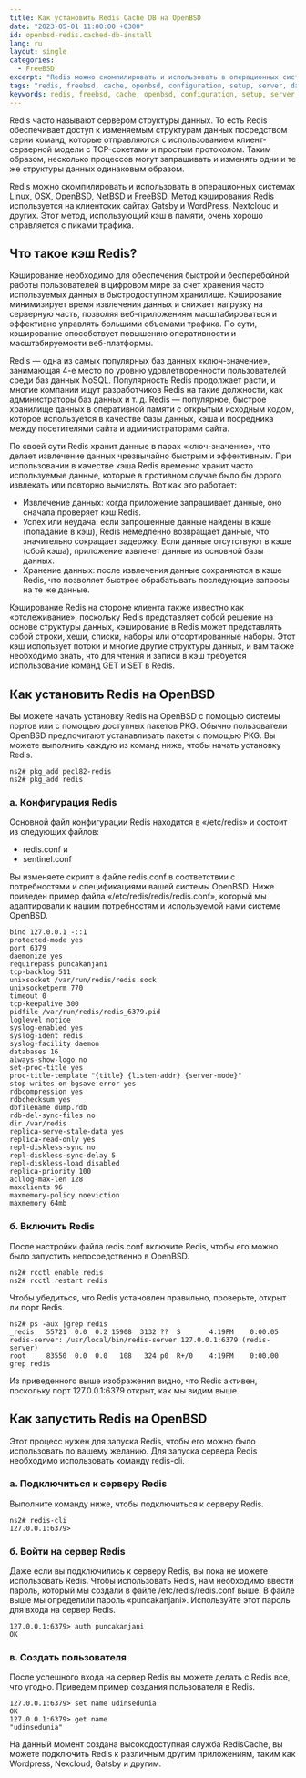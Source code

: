 ```yaml
---
title: Как установить Redis Cache DB на OpenBSD
date: "2023-05-01 11:00:00 +0300"
id: openbsd-redis.cached-db-install
lang: ru
layout: single
categories:
  - FreeBSD
excerpt: "Redis можно скомпилировать и использовать в операционных системах Linux, OSX, OpenBSD, NetBSD и FreeBSD."
tags: "redis, freebsd, cache, openbsd, configuration, setup, server, database"
keywords: redis, freebsd, cache, openbsd, configuration, setup, server, database
---
```


Redis часто называют сервером структуры данных. То есть Redis обеспечивает доступ к изменяемым структурам данных посредством серии команд, которые отправляются с использованием клиент-серверной модели с TCP-сокетами и простым протоколом. Таким образом, несколько процессов могут запрашивать и изменять одни и те же структуры данных одинаковым образом.

Redis можно скомпилировать и использовать в операционных системах Linux, OSX, OpenBSD, NetBSD и FreeBSD. Метод кэширования Redis используется на клиентских сайтах Gatsby и WordPress, Nextcloud и других. Этот метод, использующий кэш в памяти, очень хорошо справляется с пиками трафика.

## Что такое кэш Redis?
Кэширование необходимо для обеспечения быстрой и бесперебойной работы пользователей в цифровом мире за счет хранения часто используемых данных в быстродоступном хранилище. Кэширование минимизирует время извлечения данных и снижает нагрузку на серверную часть, позволяя веб-приложениям масштабироваться и эффективно управлять большими объемами трафика. По сути, кэширование способствует повышению оперативности и масштабируемости веб-платформы.

Redis — одна из самых популярных баз данных «ключ-значение», занимающая 4-е место по уровню удовлетворенности пользователей среди баз данных NoSQL. Популярность Redis продолжает расти, и многие компании ищут разработчиков Redis на такие должности, как администраторы баз данных и т. д. Redis — популярное, быстрое хранилище данных в оперативной памяти с открытым исходным кодом, которое используется в качестве базы данных, кэша и посредника между посетителями сайта и администраторами сайта.

По своей сути Redis хранит данные в парах «ключ-значение», что делает извлечение данных чрезвычайно быстрым и эффективным. При использовании в качестве кэша Redis временно хранит часто используемые данные, которые в противном случае было бы дорого извлекать или повторно вычислять. Вот как это работает:

- Извлечение данных: когда приложение запрашивает данные, оно сначала проверяет кэш Redis.
- Успех или неудача: если запрошенные данные найдены в кэше (попадание в кэш), Redis немедленно возвращает данные, что значительно сокращает задержку. Если данные отсутствуют в кэше (сбой кэша), приложение извлечет данные из основной базы данных.
- Хранение данных: после извлечения данные сохраняются в кэше Redis, что позволяет быстрее обрабатывать последующие запросы на те же данные.

Кэширование Redis на стороне клиента также известно как «отслеживание», поскольку Redis представляет собой решение на основе структуры данных, кэширование в Redis может представлять собой строки, хеши, списки, наборы или отсортированные наборы. Этот кэш использует потоки и многие другие структуры данных, и вам также необходимо знать, что для чтения и записи в кэш требуется использование команд GET и SET в Redis.

## Как установить Redis на OpenBSD
Вы можете начать установку Redis на OpenBSD с помощью системы портов или с помощью доступных пакетов PKG. Обычно пользователи OpenBSD предпочитают устанавливать пакеты с помощью PKG. Вы можете выполнить каждую из команд ниже, чтобы начать установку Redis.

```
ns2# pkg_add pecl82-redis
ns2# pkg_add redis
```

### а. Конфигурация Redis
Основной файл конфигурации Redis находится в «/etc/redis» и состоит из следующих файлов:
- redis.conf и
- sentinel.conf

Вы изменяете скрипт в файле redis.conf в соответствии с потребностями и спецификациями вашей системы OpenBSD. Ниже приведен пример файла «/etc/redis/redis/redis.conf», который мы адаптировали к нашим потребностям и используемой нами системе OpenBSD.

```
bind 127.0.0.1 -::1
protected-mode yes
port 6379
daemonize yes
requirepass puncakanjani
tcp-backlog 511
unixsocket /var/run/redis/redis.sock
unixsocketperm 770
timeout 0
tcp-keepalive 300
pidfile /var/run/redis/redis_6379.pid
loglevel notice
syslog-enabled yes
syslog-ident redis
syslog-facility daemon
databases 16
always-show-logo no
set-proc-title yes
proc-title-template "{title} {listen-addr} {server-mode}"
stop-writes-on-bgsave-error yes
rdbcompression yes
rdbchecksum yes
dbfilename dump.rdb
rdb-del-sync-files no
dir /var/redis
replica-serve-stale-data yes
replica-read-only yes
repl-diskless-sync no
repl-diskless-sync-delay 5
repl-diskless-load disabled
replica-priority 100
acllog-max-len 128
maxclients 96
maxmemory-policy noeviction
maxmemory 64mb
```

### б. Включить Redis
После настройки файла redis.conf включите Redis, чтобы его можно было запустить непосредственно в OpenBSD.

```
ns2# rcctl enable redis
ns2# rcctl restart redis
```

Чтобы убедиться, что Redis установлен правильно, проверьте, открыт ли порт Redis.

```
ns2# ps -aux |grep redis
_redis   55721  0.0  0.2 15908  3132 ??  S       4:19PM    0:00.05 redis-server: /usr/local/bin/redis-server 127.0.0.1:6379 (redis-server)
root     83550  0.0  0.0   108   324 p0  R+/0    4:19PM    0:00.00 grep redis
```

Из приведенного выше изображения видно, что Redis активен, поскольку порт 127.0.0.1:6379 открыт, как мы видим выше.

## Как запустить Redis на OpenBSD
Этот процесс нужен для запуска Redis, чтобы его можно было использовать по вашему желанию. Для запуска сервера Redis необходимо использовать команду redis-cli.

### а. Подключиться к серверу Redis
Выполните команду ниже, чтобы подключиться к серверу Redis.

```
ns2# redis-cli
127.0.0.1:6379>
```

### б. Войти на сервер Redis
Даже если вы подключились к серверу Redis, вы пока не можете использовать Redis. Чтобы использовать Redis, нам необходимо ввести пароль, который мы создали в файле /etc/redis/redis.conf выше. В файле выше мы определили пароль «puncakanjani». Используйте этот пароль для входа на сервер Redis.

```
127.0.0.1:6379> auth puncakanjani
OK
```

### в. Создать пользователя
После успешного входа на сервер Redis вы можете делать с Redis все, что угодно. Приведем пример создания пользователя в Redis.

```
127.0.0.1:6379> set name udinsedunia
OK
127.0.0.1:6379> get name
"udinsedunia"
```

На данный момент создана высокодоступная служба RedisCache, вы можете подключить Redis к различным другим приложениям, таким как Wordpress, Nexcloud, Gatsby и другим.

